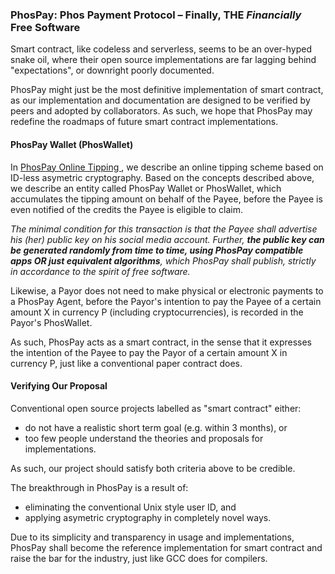### PhosPay: Phos Payment Protocol &ndash; Finally, THE _Financially_ Free Software

Smart contract, like codeless and serverless, seems to be an over-hyped snake oil, where their open source implementations are far lagging behind "expectations", or downright poorly documented.

PhosPay might just be the most definitive implementation of smart contract, as our implementation and documentation are designed to be verified by peers and adopted by collaborators.  As such, we hope that PhosPay may redefine the roadmaps of future smart contract implementations.


#### PhosPay Wallet (PhosWallet)

In [ PhosPay Online Tipping ](https://github.com/udexon/PhosPay/blob/master/PhosPay_Scenarios.md), we describe an online tipping scheme based on ID-less asymetric cryptography. Based on the concepts described above, we describe an entity called PhosPay Wallet or PhosWallet, which accumulates the tipping amount on behalf of the Payee, before the Payee is even notified of the credits the Payee is eligible to claim. 

_The minimal condition for this transaction is that the Payee shall advertise his (her) public key on his social media account. Further, __the public key can be generated randomly from time to time, using PhosPay compatible apps OR just equivalent algorithms__, which PhosPay shall publish, strictly in accordance to the spirit of free software._

Likewise, a Payor does not need to make physical or electronic payments to a PhosPay Agent, before the Payor's intention to pay the Payee of a certain amount X in currency P (including cryptocurrencies), is recorded in the Payor's PhosWallet.

As such, PhosPay acts as a smart contract, in the sense that it expresses the intention of the Payee to pay the Payor of a certain amount X in currency P, just like a conventional paper contract does.


#### Verifying Our Proposal

Conventional open source projects labelled as "smart contract" either:
- do not have a realistic short term goal (e.g. within 3 months), or 
- too few people understand the theories and proposals for implementations.

As such, our project should satisfy both criteria above to be credible.

The breakthrough in PhosPay is a result of:
- eliminating the conventional Unix style user ID, and 
- applying asymetric cryptography in completely novel ways.

Due to its simplicity and transparency in usage and implementations, PhosPay shall become the reference implementation for smart contract and raise the bar for the industry, just like GCC does for compilers.
